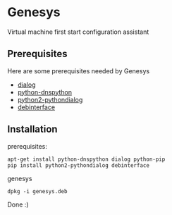 # Genesys
Virtual machine first start configuration assistant    

## Prerequisites
Here are some prerequisites needed by Genesys

 - [dialog](ftp://ftp.traduc.org/pub/lgazette/html/2004/101/lg101-P.html)
 - [python-dnspython](http://www.dnspython.org/)
 - [python2-pythondialog](http://pythondialog.sourceforge.net/)
 - [debinterface](https://github.com/dggreenbaum/debinterface)

## Installation

prerequisites:
```
apt-get install python-dnspython dialog python-pip
pip install python2-pythondialog debinterface
```
genesys
```
dpkg -i genesys.deb
```
Done :)
